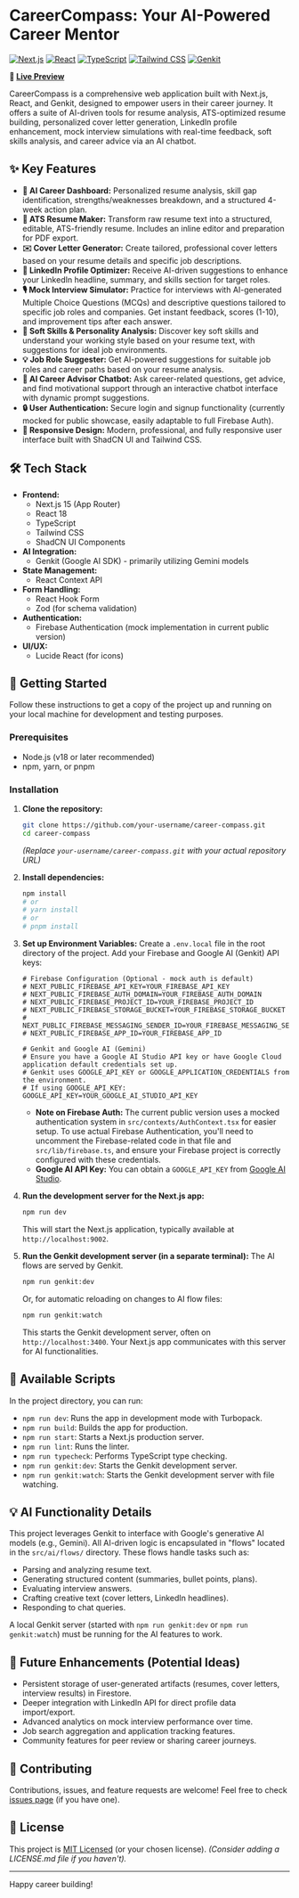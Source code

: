 
# CareerCompass: Your AI-Powered Career Mentor

[![Next.js](https://img.shields.io/badge/Next.js-000000?style=for-the-badge&logo=nextdotjs&logoColor=white)](https://nextjs.org/) [![React](https://img.shields.io/badge/React-20232A?style=for-the-badge&logo=react&logoColor=61DAFB)](https://reactjs.org/) [![TypeScript](https://img.shields.io/badge/TypeScript-007ACC?style=for-the-badge&logo=typescript&logoColor=white)](https://www.typescriptlang.org/) [![Tailwind CSS](https://img.shields.io/badge/Tailwind_CSS-38B2AC?style=for-the-badge&logo=tailwind-css&logoColor=white)](https://tailwindcss.com/) [![Genkit](https://img.shields.io/badge/Genkit_(Firebase%20AI)-FFCA28?style=for-the-badge&logo=firebase&logoColor=black)](https://firebase.google.com/docs/genkit)

**🚀 [Live Preview](https://9000-firebase-studio-1747402899695.cluster-htdgsbmflbdmov5xrjithceibm.cloudworkstations.dev)**

CareerCompass is a comprehensive web application built with Next.js, React, and Genkit, designed to empower users in their career journey. It offers a suite of AI-driven tools for resume analysis, ATS-optimized resume building, personalized cover letter generation, LinkedIn profile enhancement, mock interview simulations with real-time feedback, soft skills analysis, and career advice via an AI chatbot.

## ✨ Key Features

*   **🧠 AI Career Dashboard:** Personalized resume analysis, skill gap identification, strengths/weaknesses breakdown, and a structured 4-week action plan.
*   **📄 ATS Resume Maker:** Transform raw resume text into a structured, editable, ATS-friendly resume. Includes an inline editor and preparation for PDF export.
*   **✉️ Cover Letter Generator:** Create tailored, professional cover letters based on your resume details and specific job descriptions.
*   **🔗 LinkedIn Profile Optimizer:** Receive AI-driven suggestions to enhance your LinkedIn headline, summary, and skills section for target roles.
*   **🎙️ Mock Interview Simulator:** Practice for interviews with AI-generated Multiple Choice Questions (MCQs) and descriptive questions tailored to specific job roles and companies. Get instant feedback, scores (1-10), and improvement tips after each answer.
*   **🤝 Soft Skills & Personality Analysis:** Discover key soft skills and understand your working style based on your resume text, with suggestions for ideal job environments.
*   **💡 Job Role Suggester:** Get AI-powered suggestions for suitable job roles and career paths based on your resume analysis.
*   **🤖 AI Career Advisor Chatbot:** Ask career-related questions, get advice, and find motivational support through an interactive chatbot interface with dynamic prompt suggestions.
*   **🔒 User Authentication:** Secure login and signup functionality (currently mocked for public showcase, easily adaptable to full Firebase Auth).
*   **📱 Responsive Design:** Modern, professional, and fully responsive user interface built with ShadCN UI and Tailwind CSS.

## 🛠️ Tech Stack

*   **Frontend:**
    *   Next.js 15 (App Router)
    *   React 18
    *   TypeScript
    *   Tailwind CSS
    *   ShadCN UI Components
*   **AI Integration:**
    *   Genkit (Google AI SDK) - primarily utilizing Gemini models
*   **State Management:**
    *   React Context API
*   **Form Handling:**
    *   React Hook Form
    *   Zod (for schema validation)
*   **Authentication:**
    *   Firebase Authentication (mock implementation in current public version)
*   **UI/UX:**
    *   Lucide React (for icons)

## 🚀 Getting Started

Follow these instructions to get a copy of the project up and running on your local machine for development and testing purposes.

### Prerequisites

*   Node.js (v18 or later recommended)
*   npm, yarn, or pnpm

### Installation

1.  **Clone the repository:**
    ```bash
    git clone https://github.com/your-username/career-compass.git
    cd career-compass
    ```
    *(Replace `your-username/career-compass.git` with your actual repository URL)*

2.  **Install dependencies:**
    ```bash
    npm install
    # or
    # yarn install
    # or
    # pnpm install
    ```

3.  **Set up Environment Variables:**
    Create a `.env.local` file in the root directory of the project. Add your Firebase and Google AI (Genkit) API keys:

    ```env
    # Firebase Configuration (Optional - mock auth is default)
    # NEXT_PUBLIC_FIREBASE_API_KEY=YOUR_FIREBASE_API_KEY
    # NEXT_PUBLIC_FIREBASE_AUTH_DOMAIN=YOUR_FIREBASE_AUTH_DOMAIN
    # NEXT_PUBLIC_FIREBASE_PROJECT_ID=YOUR_FIREBASE_PROJECT_ID
    # NEXT_PUBLIC_FIREBASE_STORAGE_BUCKET=YOUR_FIREBASE_STORAGE_BUCKET
    # NEXT_PUBLIC_FIREBASE_MESSAGING_SENDER_ID=YOUR_FIREBASE_MESSAGING_SENDER_ID
    # NEXT_PUBLIC_FIREBASE_APP_ID=YOUR_FIREBASE_APP_ID

    # Genkit and Google AI (Gemini)
    # Ensure you have a Google AI Studio API key or have Google Cloud application default credentials set up.
    # Genkit uses GOOGLE_API_KEY or GOOGLE_APPLICATION_CREDENTIALS from the environment.
    # If using GOOGLE_API_KEY:
    GOOGLE_API_KEY=YOUR_GOOGLE_AI_STUDIO_API_KEY
    ```
    *   **Note on Firebase Auth:** The current public version uses a mocked authentication system in `src/contexts/AuthContext.tsx` for easier setup. To use actual Firebase Authentication, you'll need to uncomment the Firebase-related code in that file and `src/lib/firebase.ts`, and ensure your Firebase project is correctly configured with these credentials.
    *   **Google AI API Key:** You can obtain a `GOOGLE_API_KEY` from [Google AI Studio](https://aistudio.google.com/).

4.  **Run the development server for the Next.js app:**
    ```bash
    npm run dev
    ```
    This will start the Next.js application, typically available at `http://localhost:9002`.

5.  **Run the Genkit development server (in a separate terminal):**
    The AI flows are served by Genkit.
    ```bash
    npm run genkit:dev
    ```
    Or, for automatic reloading on changes to AI flow files:
    ```bash
    npm run genkit:watch
    ```
    This starts the Genkit development server, often on `http://localhost:3400`. Your Next.js app communicates with this server for AI functionalities.

## 📜 Available Scripts

In the project directory, you can run:

*   `npm run dev`: Runs the app in development mode with Turbopack.
*   `npm run build`: Builds the app for production.
*   `npm run start`: Starts a Next.js production server.
*   `npm run lint`: Runs the linter.
*   `npm run typecheck`: Performs TypeScript type checking.
*   `npm run genkit:dev`: Starts the Genkit development server.
*   `npm run genkit:watch`: Starts the Genkit development server with file watching.

## 💡 AI Functionality Details

This project leverages Genkit to interface with Google's generative AI models (e.g., Gemini). All AI-driven logic is encapsulated in "flows" located in the `src/ai/flows/` directory. These flows handle tasks such as:
*   Parsing and analyzing resume text.
*   Generating structured content (summaries, bullet points, plans).
*   Evaluating interview answers.
*   Crafting creative text (cover letters, LinkedIn headlines).
*   Responding to chat queries.

A local Genkit server (started with `npm run genkit:dev` or `npm run genkit:watch`) must be running for the AI features to work.

## 🔮 Future Enhancements (Potential Ideas)

*   Persistent storage of user-generated artifacts (resumes, cover letters, interview results) in Firestore.
*   Deeper integration with LinkedIn API for direct profile data import/export.
*   Advanced analytics on mock interview performance over time.
*   Job search aggregation and application tracking features.
*   Community features for peer review or sharing career journeys.

## 🤝 Contributing

Contributions, issues, and feature requests are welcome! Feel free to check [issues page](https://github.com/your-username/career-compass/issues) (if you have one).

## 📄 License

This project is [MIT Licensed](LICENSE.md) (or your chosen license). *(Consider adding a LICENSE.md file if you haven't).*

---

Happy career building!
